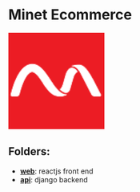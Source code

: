 # Minet Ecommerce

![Minet Logo](./web/public/favicon.png)


## Folders:
- [**web**](https://github.com/Minet-Kenya/minet-ecommerce/tree/main/web): reactjs front end
- [**api**](https://github.com/Minet-Kenya/minet-ecommerce/tree/main/backend): django backend
